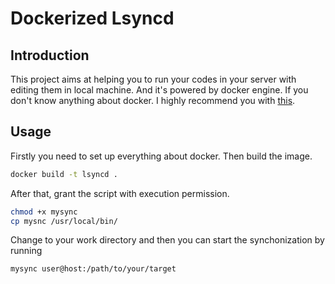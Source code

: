 # Dockerized Lsyncd

## Introduction

This project aims at helping you to run your codes in your server with editing them in local machine. And it's powered by docker engine. If you don't know anything about docker. I highly recommend you with [this](https://www.docker.com).

## Usage

Firstly you need to set up everything about docker. Then build the image. 

```bash
docker build -t lsyncd .
```

After that, grant the script with execution permission.

```bash
chmod +x mysync
cp mysnc /usr/local/bin/
```

Change to your work directory and then you can start the synchonization by running

```bash
mysync user@host:/path/to/your/target
```